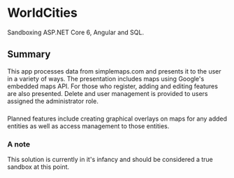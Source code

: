 # WorldCities
Sandboxing ASP.NET Core 6, Angular and SQL.
## Summary
This app processes data from simplemaps.com and presents it to the user in a variety of ways.  The presentation includes maps using Google's embedded maps API.  For those who register, adding and editing features are also presented.  Delete and user management is provided to users assigned the administrator role.
###
Planned features include creating graphical overlays on maps for any added entities as well as access management to those entities.
### A note
This solution is currently in it's infancy and should be considered a true sandbox at this point.
